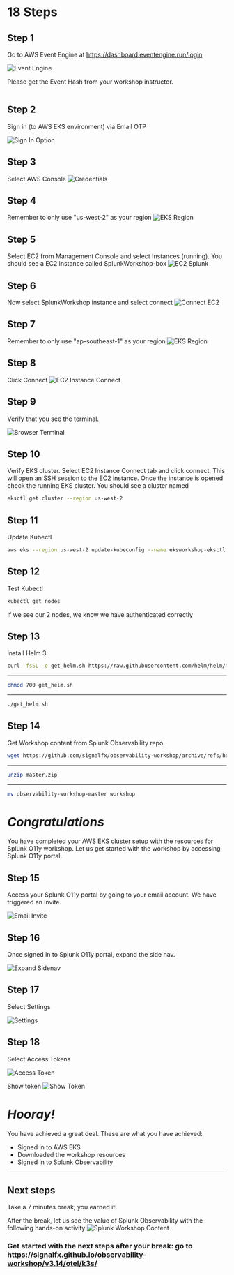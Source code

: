 # 18 Steps

##  Step 1
Go to AWS Event Engine at https://dashboard.eventengine.run/login 

![Event Engine](eventengine.png "Event Engine")

Please get the Event Hash from your workshop instructor.

```bash

```

## Step 2

Sign in (to AWS EKS environment) via Email OTP

![Sign In Option](sign-in-option.png "Sign In Option")

## Step 3

Select AWS Console
![Credentials](credentials.png "Credentials")

## Step 4

Remember to only use "us-west-2" as your region
![EKS Region](eks-region.png "EKS Region")

## Step 5

Select EC2 from Management Console and select Instances (running). You should see a EC2 instance called SplunkWorkshop-box
![EC2 Splunk](ec2-splunk.png "EC2 Splunk")

## Step 6

Now select SplunkWorkshop instance and select connect
![Connect EC2](connect-ec2.png "Connect EC2")

## Step 7

Remember to only use "ap-southeast-1" as your region
![EKS Region](eks-region.png "EKS Region")

## Step 8

Click Connect
![EC2 Instance Connect](ec2-instance-connect.png "EC2 Instance Connect")

## Step 9

Verify that you see the terminal.

![Browser Terminal](browser-terminal.png "Browser Terminal")

## Step 10

Verify EKS cluster. Select EC2 Instance Connect tab and click connect. This will open an SSH session to the EC2 instance. Once the instance is opened check the running EKS cluster. You should see a cluster named
```bash
eksctl get cluster --region us-west-2
```

## Step 11

Update Kubectl
```bash
aws eks --region us-west-2 update-kubeconfig --name eksworkshop-eksctl
```

## Step 12

Test Kubectl
```bash
kubectl get nodes
```
If we see our 2 nodes, we know we have authenticated correctly

## Step 13

Install Helm 3
```bash
curl -fsSL -o get_helm.sh https://raw.githubusercontent.com/helm/helm/master/scripts/get-helm-3
```

---

```bash
chmod 700 get_helm.sh
```

---

```bash
./get_helm.sh
```

## Step 14

Get Workshop content from Splunk Observability repo

```bash
wget https://github.com/signalfx/observability-workshop/archive/refs/heads/master.zip
```

---

```bash
unzip master.zip
```

---

```bash
mv observability-workshop-master workshop
```

# ***Congratulations***
You have completed your AWS EKS cluster setup with the resources for Splunk O11y workshop. Let us get started with the workshop by accessing Splunk O11y portal. 

## Step 15

Access your Splunk O11y portal by going to your email account. We have triggered an invite. 

![Email Invite](email-invite.png "email invite")

## Step 16

Once signed in to Splunk O11y portal, expand the side nav. 

![Expand Sidenav](expand-side-nav.png "expand side nav")

## Step 17

Select Settings

![Settings](settings.png "settings")

## Step 18

Select Access Tokens

![Access Token](access-token.png "access token")


Show token 
![Show Token](show-token.png "show token")


# ***Hooray!***
You have achieved a great deal. These are what you have achieved:
- Signed in to AWS EKS
- Downloaded the workshop resources
- Signed in to Splunk Observability 

---

## Next steps
Take a 7 minutes break; you earned it! 

After the break, let us see the value of Splunk Observability with the following hands-on activity
![Splunk Workshop Content](splunk-workshop-content.png "splunk workshop content")

### Get started with the next steps after your break: go to https://signalfx.github.io/observability-workshop/v3.14/otel/k3s/

